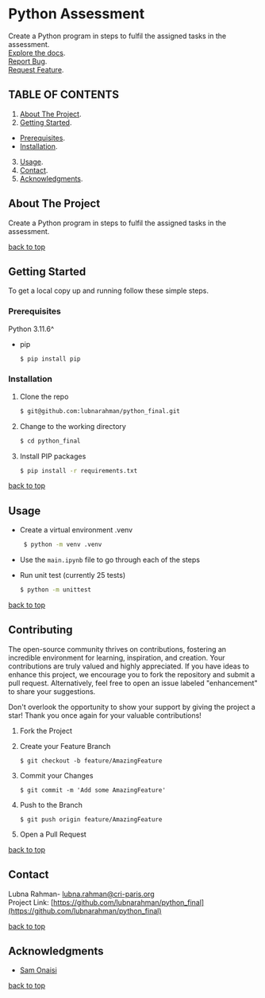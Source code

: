 # Python Assessment

Create a Python program in steps to fulfil the assigned tasks in the assessment.  
[Explore the docs](https://github.com/lubnarahman/python_final).  
[Report Bug](https://github.com/dilancroos/python_final/issues).  
[Request Feature](https://github.com/dilancroos/python_final/issues).

## TABLE OF CONTENTS

1. [About The Project](#about-the-project).
2. [Getting Started](#getting-started).

- [Prerequisites](#prerequisites).
- [Installation](#installation).

3. [Usage](#usage).
4. [Contact](#contact).
5. [Acknowledgments](#acknowledgments).

## About The Project

Create a Python program in steps to fulfil the assigned tasks in the assessment.

[back to top](#readme-top)

## Getting Started

To get a local copy up and running follow these simple steps.

### Prerequisites

Python 3.11.6^

- pip

  ```sh
  $ pip install pip
  ```

### Installation

1. Clone the repo

   ```sh
   $ git@github.com:lubnarahman/python_final.git
   ```

2. Change to the working directory

   ```sh
   $ cd python_final
   ```

3. Install PIP packages

   ```sh
   $ pip install -r requirements.txt
   ```

[back to top](#readme-top)

## Usage

- Create a virtual environment .venv

  ```sh
   $ python -m venv .venv
  ```

- Use the `main.ipynb` file to go through each of the steps

- Run unit test (currently 25 tests)

  ```sh
  $ python -m unittest
  ```

[back to top](#readme-top)

## Contributing

The open-source community thrives on contributions, fostering an incredible environment for learning, inspiration, and creation. Your contributions are truly valued and highly appreciated. If you have ideas to enhance this project, we encourage you to fork the repository and submit a pull request. Alternatively, feel free to open an issue labeled "enhancement" to share your suggestions. 

Don't overlook the opportunity to show your support by giving the project a star! Thank you once again for your valuable contributions!

1. Fork the Project

2. Create your Feature Branch

   ```
   $ git checkout -b feature/AmazingFeature
   ```

3. Commit your Changes

   ```
   $ git commit -m 'Add some AmazingFeature'
   ```

4. Push to the Branch

   ```
   $ git push origin feature/AmazingFeature
   ```

5. Open a Pull Request

[back to top](#readme-top)

## Contact

Lubna Rahman- <lubna.rahman@cri-paris.org>  
Project Link: [https://github.com/lubnarahman/python_final](https://github.com/lubnarahman/python_final)

[back to top](#readme-top)

## Acknowledgments

- [Sam Onaisi](https://www.linkedin.com/in/sam-onaisi-1a8585a2/)  

[back to top](#readme-top)

